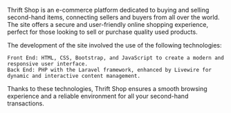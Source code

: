 Thrift Shop is an e-commerce platform dedicated to buying and selling second-hand items, connecting sellers and buyers from all over the world. The site offers a secure and user-friendly online shopping experience, perfect for those looking to sell or purchase quality used products.

The development of the site involved the use of the following technologies:

    Front End: HTML, CSS, Bootstrap, and JavaScript to create a modern and responsive user interface.
    Back End: PHP with the Laravel framework, enhanced by Livewire for dynamic and interactive content management.

Thanks to these technologies, Thrift Shop ensures a smooth browsing experience and a reliable environment for all your second-hand transactions.
